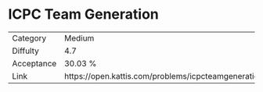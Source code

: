 # ICPC Team Generation

<table>
    <tr>
        <td>Category</td>
        <td>Medium</td>
    </tr>
    <tr>
        <td>Diffulty</td>
        <td>4.7</td>
    </tr>
    <tr>
        <td>Acceptance</td>
        <td>30.03 %</td>
    </tr>
    <tr>
        <td>Link</td>
        <td>https://open.kattis.com/problems/icpcteamgeneration</td>
    </tr>
</table>